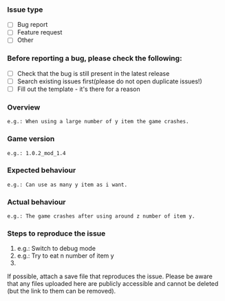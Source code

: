 ### Issue type
- [ ] Bug report
- [ ] Feature request
- [ ] Other

### Before reporting a bug, please check the following:
- [ ] Check that the bug is still present in the latest release
- [ ] Search existing issues first(please do not open duplicate issues!)
- [ ] Fill out the template - it's there for a reason

### Overview
	e.g.: When using a large number of y item the game crashes.
	
### Game version
	e.g.: 1.0.2_mod_1.4
	
### Expected behaviour
	e.g.: Can use as many y item as i want.
	
### Actual behaviour
	e.g.: The game crashes after using around z number of item y.

### Steps to reproduce the issue

1. e.g.: Switch to debug mode
2. e.g.: Try to eat n number of item y
3.

If possible, attach a save file that reproduces the issue.
Please be aware that any files uploaded here are publicly accessible and cannot be deleted (but the link to them can be removed).
